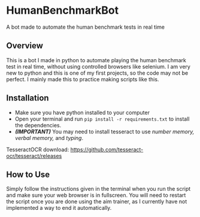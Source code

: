 # HumanBenchmarkBot
A bot made to automate the human benchmark tests in real time

## Overview
This is a bot I made in python to automate playing the human benchmark test in real time, without using controlled browsers like selenium.
I am very new to python and this is one of my first projects, so the code may not be perfect. I mainly made this to practice making scripts like this.

## Installation
- Make sure you have python installed to your computer
- Open your terminal and run `pip install -r requirements.txt` to install the dependencies.
- ***(IMPORTANT)*** You may need to install tesseract to use *number memory, verbal memory,* and *typing*.

TesseractOCR download: https://github.com/tesseract-ocr/tesseract/releases

## How to Use
Simply follow the instructions given in the terminal when you run the script and make sure your web browser is in fullscreen.
You will need to restart the script once you are done using the aim trainer, as I currently have not implemented a way to end it automatically. 

